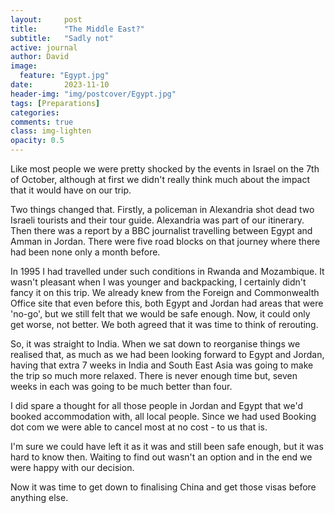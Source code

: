 ```yaml
---
layout:     post
title:      "The Middle East?"
subtitle:   "Sadly not"
active: journal
author: David
image:
  feature: "Egypt.jpg"
date:       2023-11-10 
header-img: "img/postcover/Egypt.jpg"
tags: [Preparations]
categories: 
comments: true
class: img-lighten
opacity: 0.5
---
```


Like most people we were pretty shocked by the events in Israel on the 7th of October, although at first we didn't really think much about the impact that it would have on our trip.

Two things changed that. Firstly, a policeman in Alexandria shot dead two Israeli tourists and their tour guide. Alexandria was part of our itinerary. Then there was a report by a BBC journalist travelling between Egypt and Amman in Jordan. There were five road blocks on that journey where there had been none only a month before.

In 1995 I had travelled under such conditions in Rwanda and Mozambique. It wasn't pleasant when I was younger and backpacking, I certainly didn't fancy it on this trip. We already knew from the Foreign and Commonwealth Office site that even before this, both Egypt and Jordan had areas that were 'no-go', but we still felt that we would be safe enough. Now, it could only get worse, not better. We both agreed that it was time to think of rerouting.

So, it was straight to India. When we sat down to reorganise things we realised that, as much as we had been looking forward to Egypt and Jordan, having that extra 7 weeks in India and South East Asia was going to make the trip so much more relaxed. There is never enough time but, seven weeks in each was going to be much better than four.

I did spare a thought for all those people in Jordan and Egypt that we'd booked accommodation with, all local people. Since we had used Booking dot com we were able to cancel most at no cost - to us that is.

I'm sure we could have left it as it was and still been safe enough, but it was hard to know then. Waiting to find out wasn't an option and in the end we were happy with our decision.


Now it was time to get down to finalising China and get those visas before anything else.